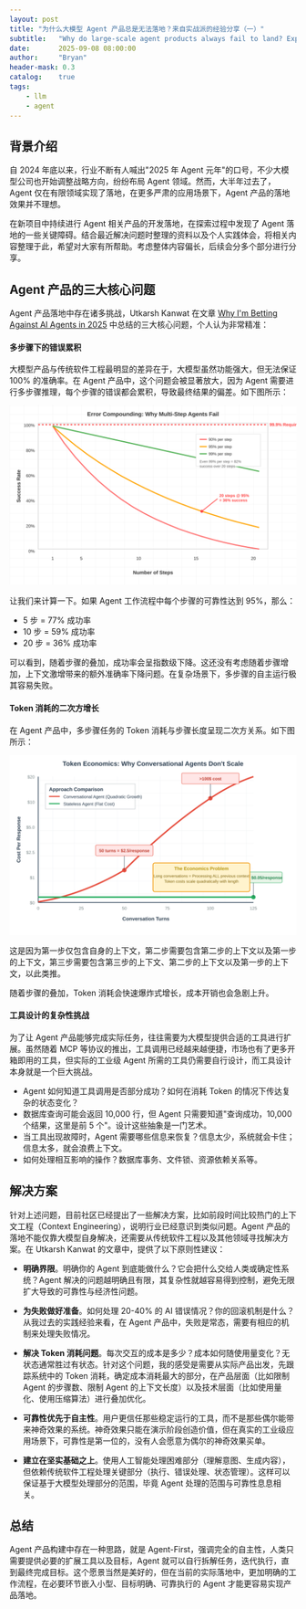 ```yaml
---
layout: post
title: "为什么大模型 Agent 产品总是无法落地？来自实战派的经验分享（一）"
subtitle:   "Why do large-scale agent products always fail to land? Experience sharing from practical people（1）"
date:       2025-09-08 08:00:00
author:     "Bryan"
header-mask: 0.3
catalog:    true
tags:
    - llm
    - agent
---
```


## 背景介绍

自 2024 年底以来，行业不断有人喊出"2025 年 Agent 元年"的口号，不少大模型公司也开始调整战略方向，纷纷布局 Agent 领域。然而，大半年过去了，Agent 仅在有限领域实现了落地，在更多严肃的应用场景下，Agent 产品的落地效果并不理想。

在新项目中持续进行 Agent 相关产品的开发落地，在探索过程中发现了 Agent 落地的一些关键障碍。结合最近解决问题时整理的资料以及个人实践体会，将相关内容整理于此，希望对大家有所帮助。考虑整体内容偏长，后续会分多个部分进行分享。

## Agent 产品的三大核心问题

Agent 产品落地中存在诸多挑战，Utkarsh Kanwat 在文章 [Why I'm Betting Against AI Agents in 2025](https://utkarshkanwat.com/writing/betting-against-agents) 中总结的三大核心问题，个人认为非常精准：

#### 多步骤下的错误累积

大模型产品与传统软件工程最明显的差异在于，大模型虽然功能强大，但无法保证 100% 的准确率。在 Agent 产品中，这个问题会被显著放大，因为 Agent 需要进行多步骤推理，每个步骤的错误都会累积，导致最终结果的偏差。如下图所示：

![error](/img/in-post/better-agent/error_compounding_graph.svg)

让我们来计算一下。如果 Agent 工作流程中每个步骤的可靠性达到 95%，那么：

- 5 步 = 77% 成功率
- 10 步 = 59% 成功率
- 20 步 = 36% 成功率

可以看到，随着步骤的叠加，成功率会呈指数级下降。这还没有考虑随着步骤增加，上下文激增带来的额外准确率下降问题。在复杂场景下，多步骤的自主运行极其容易失败。

#### Token 消耗的二次方增长

在 Agent 产品中，多步骤任务的 Token 消耗与步骤长度呈现二次方关系。如下图所示：

![token](/img/in-post/better-agent/token_cost_scaling_chart.svg)

这是因为第一步仅包含自身的上下文，第二步需要包含第二步的上下文以及第一步的上下文，第三步需要包含第三步的上下文、第二步的上下文以及第一步的上下文，以此类推。

随着步骤的叠加，Token 消耗会快速爆炸式增长，成本开销也会急剧上升。

#### 工具设计的复杂性挑战

为了让 Agent 产品能够完成实际任务，往往需要为大模型提供合适的工具进行扩展。虽然随着 MCP 等协议的推出，工具调用已经越来越便捷，市场也有了更多开箱即用的工具，但实际的工业级 Agent 所需的工具仍需要自行设计，而工具设计本身就是一个巨大挑战。

- Agent 如何知道工具调用是否部分成功？如何在消耗 Token 的情况下传达复杂的状态变化？
- 数据库查询可能会返回 10,000 行，但 Agent 只需要知道"查询成功，10,000 个结果，这里是前 5 个"。设计这些抽象是一门艺术。
- 当工具出现故障时，Agent 需要哪些信息来恢复？信息太少，系统就会卡住；信息太多，就会浪费上下文。
- 如何处理相互影响的操作？数据库事务、文件锁、资源依赖关系等。

## 解决方案

针对上述问题，目前社区已经提出了一些解决方案，比如前段时间比较热门的上下文工程（Context Engineering），说明行业已经意识到类似问题。Agent 产品的落地不能仅靠大模型自身解决，还需要从传统软件工程以及其他领域寻找解决方案。在 Utkarsh Kanwat 的文章中，提供了以下原则性建议：

- **明确界限**。明确你的 Agent 到底能做什么？它会把什么交给人类或确定性系统？Agent 解决的问题越明确且有限，其复杂性就越容易得到控制，避免无限扩大导致的可靠性与经济性问题。

- **为失败做好准备**。如何处理 20-40% 的 AI 错误情况？你的回滚机制是什么？从我过去的实践经验来看，在 Agent 产品中，失败是常态，需要有相应的机制来处理失败情况。

- **解决 Token 消耗问题**。每次交互的成本是多少？成本如何随使用量变化？无状态通常胜过有状态。针对这个问题，我的感受是需要从实际产品出发，先跟踪系统中的 Token 消耗，确定成本消耗最大的部分，在产品层面（比如限制 Agent 的步骤数、限制 Agent 的上下文长度）以及技术层面（比如使用量化、使用压缩算法）进行叠加优化。

- **可靠性优先于自主性**。用户更信任那些稳定运行的工具，而不是那些偶尔能带来神奇效果的系统。神奇效果只能在演示阶段创造价值，但在真实的工业级应用场景下，可靠性是第一位的，没有人会愿意为偶尔的神奇效果买单。

- **建立在坚实基础之上**。使用人工智能处理困难部分（理解意图、生成内容），但依赖传统软件工程处理关键部分（执行、错误处理、状态管理）。这样可以保证基于大模型处理部分的范围，毕竟 Agent 处理的范围与可靠性息息相关。

## 总结

Agent 产品构建中存在一种思路，就是 Agent-First，强调完全的自主性，人类只需要提供必要的扩展工具以及目标，Agent 就可以自行拆解任务，迭代执行，直到最终完成目标。这个愿景当然是美好的，但在当前的实际落地中，更加明确的工作流程，在必要环节嵌入小型、目标明确、可靠执行的 Agent 才能更容易实现产品落地。
